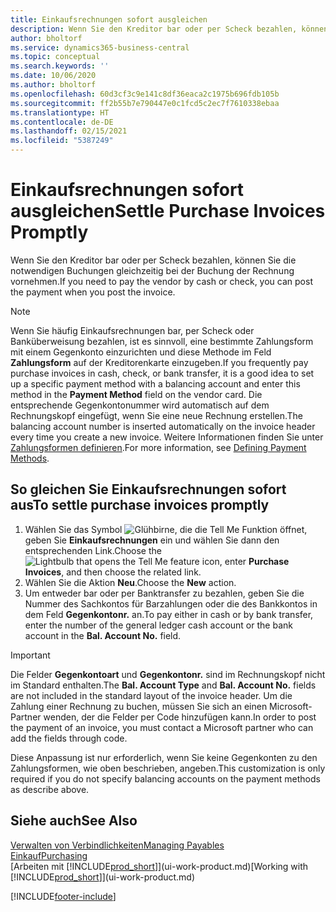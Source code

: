 ```yaml
---
title: Einkaufsrechnungen sofort ausgleichen
description: Wenn Sie den Kreditor bar oder per Scheck bezahlen, können Sie die notwendigen Buchungen gleichzeitig bei der Buchung der Rechnung vornehmen.
author: bholtorf
ms.service: dynamics365-business-central
ms.topic: conceptual
ms.search.keywords: ''
ms.date: 10/06/2020
ms.author: bholtorf
ms.openlocfilehash: 60d3cf3c9e141c8df36eaca2c1975b696fdb105b
ms.sourcegitcommit: ff2b55b7e790447e0c1fcd5c2ec7f7610338ebaa
ms.translationtype: HT
ms.contentlocale: de-DE
ms.lasthandoff: 02/15/2021
ms.locfileid: "5387249"
---
```

# <a name="settle-purchase-invoices-promptly"></a><span data-ttu-id="b3880-103">Einkaufsrechnungen sofort ausgleichen</span><span class="sxs-lookup"><span data-stu-id="b3880-103">Settle Purchase Invoices Promptly</span></span>

<span data-ttu-id="b3880-104">Wenn Sie den Kreditor bar oder per Scheck bezahlen, können Sie die notwendigen Buchungen gleichzeitig bei der Buchung der Rechnung vornehmen.</span><span class="sxs-lookup"><span data-stu-id="b3880-104">If you need to pay the vendor by cash or check, you can post the payment when you post the invoice.</span></span>  

> [!NOTE]  
> <span data-ttu-id="b3880-105">Wenn Sie häufig Einkaufsrechnungen bar, per Scheck oder Banküberweisung bezahlen, ist es sinnvoll, eine bestimmte Zahlungsform mit einem Gegenkonto einzurichten und diese Methode im Feld **Zahlungsform** auf der Kreditorenkarte einzugeben.</span><span class="sxs-lookup"><span data-stu-id="b3880-105">If you frequently pay purchase invoices in cash, check, or bank transfer, it is a good idea to set up a specific payment method with a balancing account and enter this method in the **Payment Method** field on the vendor card.</span></span> <span data-ttu-id="b3880-106">Die entsprechende Gegenkontonummer wird automatisch auf dem Rechnungskopf eingefügt, wenn Sie eine neue Rechnung erstellen.</span><span class="sxs-lookup"><span data-stu-id="b3880-106">The balancing account number is inserted automatically on the invoice header every time you create a new invoice.</span></span> <span data-ttu-id="b3880-107">Weitere Informationen finden Sie unter [Zahlungsformen definieren](finance-payment-methods.md).</span><span class="sxs-lookup"><span data-stu-id="b3880-107">For more information, see [Defining Payment Methods](finance-payment-methods.md).</span></span>  

## <a name="to-settle-purchase-invoices-promptly"></a><span data-ttu-id="b3880-108">So gleichen Sie Einkaufsrechnungen sofort aus</span><span class="sxs-lookup"><span data-stu-id="b3880-108">To settle purchase invoices promptly</span></span>

1. <span data-ttu-id="b3880-109">Wählen Sie das Symbol ![Glühbirne, die die Tell Me Funktion öffnet](media/ui-search/search_small.png "Was möchten Sie tun?"), geben Sie **Einkaufsrechnungen** ein und wählen Sie dann den entsprechenden Link.</span><span class="sxs-lookup"><span data-stu-id="b3880-109">Choose the ![Lightbulb that opens the Tell Me feature](media/ui-search/search_small.png "Tell me what you want to do") icon, enter **Purchase Invoices**, and then choose the related link.</span></span>  
2. <span data-ttu-id="b3880-110">Wählen Sie die Aktion **Neu**.</span><span class="sxs-lookup"><span data-stu-id="b3880-110">Choose the **New** action.</span></span>  
3. <span data-ttu-id="b3880-111">Um entweder bar oder per Banktransfer zu bezahlen, geben Sie die Nummer des Sachkontos für Barzahlungen oder die des Bankkontos in dem Feld **Gegenkontonr.** an.</span><span class="sxs-lookup"><span data-stu-id="b3880-111">To pay either in cash or by bank transfer, enter the number of the general ledger cash account or the bank account in the **Bal. Account No.** field.</span></span>  

> [!IMPORTANT]  
> <span data-ttu-id="b3880-112">Die Felder **Gegenkontoart** und **Gegenkontonr.** sind im Rechnungskopf nicht im Standard enthalten.</span><span class="sxs-lookup"><span data-stu-id="b3880-112">The **Bal. Account Type** and **Bal. Account No.** fields are not included in the standard layout of the invoice header.</span></span> <span data-ttu-id="b3880-113">Um die Zahlung einer Rechnung zu buchen, müssen Sie sich an einen Microsoft-Partner wenden, der die Felder per Code hinzufügen kann.</span><span class="sxs-lookup"><span data-stu-id="b3880-113">In order to post the payment of an invoice, you must contact a Microsoft partner who can add the fields through code.</span></span>  
>
> <span data-ttu-id="b3880-114">Diese Anpassung ist nur erforderlich, wenn Sie keine Gegenkonten zu den Zahlungsformen, wie oben beschrieben, angeben.</span><span class="sxs-lookup"><span data-stu-id="b3880-114">This customization is only required if you do not specify balancing accounts on the payment methods as describe above.</span></span>

## <a name="see-also"></a><span data-ttu-id="b3880-115">Siehe auch</span><span class="sxs-lookup"><span data-stu-id="b3880-115">See Also</span></span>

[<span data-ttu-id="b3880-116">Verwalten von Verbindlichkeiten</span><span class="sxs-lookup"><span data-stu-id="b3880-116">Managing Payables</span></span>](payables-manage-payables.md)  
[<span data-ttu-id="b3880-117">Einkauf</span><span class="sxs-lookup"><span data-stu-id="b3880-117">Purchasing</span></span>](purchasing-manage-purchasing.md)  
<span data-ttu-id="b3880-118">[Arbeiten mit [!INCLUDE[prod_short](includes/prod_short.md)]](ui-work-product.md)</span><span class="sxs-lookup"><span data-stu-id="b3880-118">[Working with [!INCLUDE[prod_short](includes/prod_short.md)]](ui-work-product.md)</span></span>  


[!INCLUDE[footer-include](includes/footer-banner.md)]